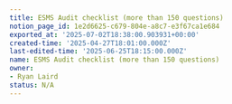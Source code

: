 ```yaml
---
title: ESMS Audit checklist (more than 150 questions)
notion_page_id: 1e2d6625-c679-804e-a8c7-e3f67ca1e684
exported_at: '2025-07-02T18:38:00.903931+00:00'
created-time: '2025-04-27T18:01:00.000Z'
last-edited-time: '2025-06-25T18:15:00.000Z'
name: ESMS Audit checklist (more than 150 questions)
owner:
- Ryan Laird
status: N/A
---
```


